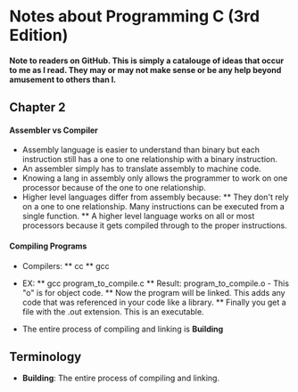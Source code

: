 # Notes about Programming C (3rd Edition)
#### Note to readers on GitHub. This is simply a catalouge of ideas that occur to me as I read. They may or may not make sense or be any help beyond amusement to others than I.

## Chapter 2
#### Assembler vs Compiler
* Assembly language is easier to understand than binary but each instruction
  still has a one to one relationship with a binary instruction. 
* An assembler simply has to translate assembly to machine code.
* Knowing a lang in assembly only allows the programmer to work on one
  processor because of the one to one relationship.
* Higher level languages differ from assembly because:
** They don't rely on a one to one relationship. Many instructions can be
executed from a single function.
** A higher level language works on all or most processors because it gets
compiled through to the proper instructions.

#### Compiling Programs
* Compilers:
** cc
** gcc
* EX:
** gcc program_to_compile.c
** Result: program_to_compile.o - This "o" is for object code.
** Now the program will be linked. This adds any code that was referenced in
your code like a library.
** Finally you get a file with the .out extension. This is an executable.

* The entire process of compiling and linking is **Building**

## Terminology
* **Building**: The entire process of compiling and linking.
 
